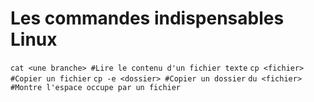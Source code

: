# Les commandes indispensables Linux
`cat <une branche> #Lire le contenu d'un fichier texte`
`cp <fichier> #Copier un fichier`
`cp -e <dossier> #Copier un dossier`
`du <fichier> #Montre l'espace occupe par un fichier` 
